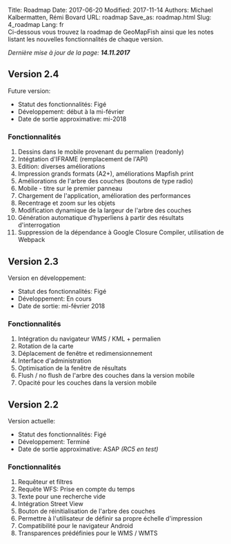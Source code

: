 Title: Roadmap
Date: 2017-06-20
Modified: 2017-11-14
Authors: Michael Kalbermatten, Rémi Bovard
URL: roadmap
Save_as: roadmap.html
Slug: 4_roadmap
Lang: fr
<br />
Ci-dessous vous trouvez la roadmap de GeoMapFish ainsi que les notes listant les nouvelles fonctionnalités de chaque version.

*Dernière mise à jour de la page: **14.11.2017***

## Version 2.4

Future version:

* Statut des fonctionnalités: Figé
* Développement: début à la mi-février
* Date de sortie approximative: mi-2018

### Fonctionnalités

1. Dessins dans le mobile provenant du permalien (readonly)
2. Intégtation d'IFRAME (remplacement de l'API)
3. Edition: diverses améliorations
4. Impression grands formats (A2+), améliorations Mapfish print
5. Améliorations de l'arbre des couches (boutons de type radio)
6. Mobile - titre sur le premier panneau
7. Chargement de l'application, amélioration des performances
8. Recentrage et zoom sur les objets
9. Modification dynamique de la largeur de l'arbre des couches
10. Génération automatique d'hyperliens à partir des résultats d'interrogation
11. Suppression de la dépendance à Google Closure Compiler, utilisation de Webpack

## Version 2.3

Version en développement:

* Statut des fonctionnalités: Figé
* Développement: En cours
* Date de sortie: mi-février 2018

### Fonctionnalités

1. Intégration du navigateur WMS / KML + permalien
2. Rotation de la carte
3. Déplacement de fenêtre et redimensionnement
4. Interface d'administration
5. Optimisation de la fenêtre de résultats
6. Flush / no flush de l'arbre des couches dans la version mobile
7. Opacité pour les couches dans la version mobile

## Version 2.2

Version actuelle:

* Statut des fonctionnalités: Figé
* Développement: Terminé
* Date de sortie approximative: ASAP *(RC5 en test)*

### Fonctionnalités

1. Requêteur et filtres
2. Requête WFS: Prise en compte du temps
3. Texte pour une recherche vide
4. Intégration Street View
5. Bouton de réinitialisation de l'arbre des couches
6. Permettre à l'utilisateur de définir sa propre échelle d'impression
7. Compatibilité pour le navigateur Android
8. Transparences prédéfinies pour le WMS / WMTS

